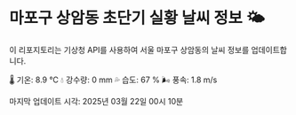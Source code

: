 
# 마포구 상암동 초단기 실황 날씨 정보 🌤️

이 리포지토리는 기상청 API를 사용하여 서울 마포구 상암동의 날씨 정보를 업데이트합니다. 

🌡️ 기온: 8.9 ℃
💧 강수량: 0 mm
💦 습도: 67 %
🌬️ 풍속: 1.8 m/s

마지막 업데이트 시각: 2025년 03월 22일 00시 10분    
